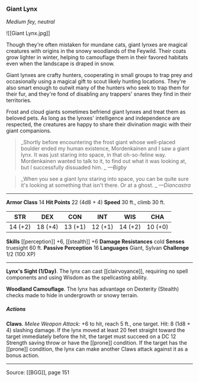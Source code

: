 ### Giant Lynx
_Medium fey, neutral_

![[Giant Lynx.jpg]]

Though they're often mistaken for mundane cats, giant lynxes are magical creatures with origins in the snowy woodlands of the Feywild. Their coats grow lighter in winter, helping to camouflage them in their favored habitats even when the landscape is draped in snow.

Giant lynxes are crafty hunters, cooperating in small groups to trap prey and occasionally using a magical gift to scout likely hunting locations. They're also smart enough to outwit many of the hunters who seek to trap them for their fur, and they're fond of disabling any trappers' snares they find in their territories.

Frost and cloud giants sometimes befriend giant lynxes and treat them as beloved pets. As long as the lynxes' intelligence and independence are respected, the creatures are happy to share their divination magic with their giant companions.

> _Shortly before encountering the frost giant whose well-placed boulder ended my human existence, Mordenkainen and I saw a giant lynx. It was just staring into space, in that oh-so-feline way. Mordenkainen wanted to talk to it, to find out what it was looking at, but I successfully dissuaded him.
_
> _—Bigby_

> _When you see a giant lynx staring into space, you can be quite sure it's looking at something that isn't there. Or at a ghost.
_
> _—Diancastra_




---

**Armor Class** 14
**Hit Points** 22 (4d8 + 4)
**Speed** 30 ft., climb 30 ft.

| STR     | DEX     | CON     | INT     | WIS     | CHA     |
|---------|---------|---------|---------|---------|---------|
| 14 (+2) | 18 (+4) | 13 (+1) | 12 (+1) | 14 (+2) | 10 (+0) |

**Skills** [[perception]] +6, [[stealth]] +6
**Damage Resistances** cold
**Senses** truesight 60 ft.
**Passive Perception** 16
**Languages** Giant, Sylvan
**Challenge** 1/2 (100 XP)

---

**Lynx's Sight (1/Day)**. The lynx can cast [[clairvoyance]], requiring no spell components and using Wisdom as the spellcasting ability.

**Woodland Camouflage**. The lynx has advantage on Dexterity (Stealth) checks made to hide in undergrowth or snowy terrain.

##### Actions
**Claws**. _Melee Weapon Attack:_ +6 to hit, reach 5 ft., one target. Hit: 8 (1d8 + 4) slashing damage. If the lynx moved at least 20 feet straight toward the target immediately before the hit, the target must succeed on a DC 12 Strength saving throw or have the [[prone]] condition. If the target has the [[prone]] condition, the lynx can make another Claws attack against it as a bonus action.


---

Source: [[BGG]], page 151